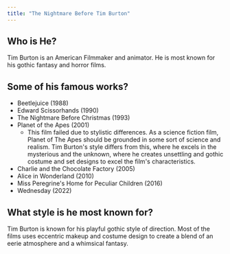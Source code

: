 ```yaml
---
title: "The Nightmare Before Tim Burton"
---
```


## Who is He?
Tim Burton is an American Filmmaker and animator. He is most known for his gothic fantasy and horror films.

## Some of his famous works?
- Beetlejuice (1988)
- Edward Scissorhands (1990)
- The Nightmare Before Christmas (1993)
- Planet of the Apes (2001)
	- This film failed due to stylistic differences. As a science fiction film, Planet of The Apes should be grounded in some sort of science and realism. Tim Burton's style differs from this, where he excels in the mysterious and the unknown, where he creates unsettling and gothic costume and set designs to excel the film's characteristics.
- Charlie and the Chocolate Factory (2005)
- Alice in Wonderland (2010)
- Miss Peregrine's Home for Peculiar Children (2016)
- Wednesday (2022)

## What style is he most known for?
Tim Burton is known for his playful gothic style of direction. Most of the films uses eccentric makeup and costume design to create a blend of an eerie atmosphere and a whimsical fantasy.